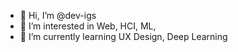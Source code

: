 - 👋 Hi, I’m @dev-igs
- 👀 I’m interested in Web, HCI, ML,
- 🌱 I’m currently learning UX Design, Deep Learning

<!---
dev-igs/dev-igs is a ✨ special ✨ repository because its `README.md` (this file) appears on your GitHub profile.
You can click the Preview link to take a look at your changes.
--->
